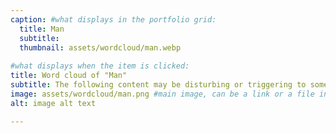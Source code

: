 ```yaml
---
caption: #what displays in the portfolio grid:
  title: Man
  subtitle: 
  thumbnail: assets/wordcloud/man.webp
  
#what displays when the item is clicked:
title: Word cloud of "Man"
subtitle: The following content may be disturbing or triggering to some viewers. It includes themes of violence, abuse, and trauma. If you feel that this content may be disturbing to you, please exercise caution before continuing.
image: assets/wordcloud/man.png #main image, can be a link or a file in assets/img/portfolio
alt: image alt text

---
```


